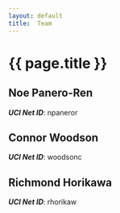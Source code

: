 ```yaml
---
layout: default
title:  Team
---
```


# {{ page.title }}


## Noe Panero-Ren
***UCI Net ID***: npaneror

## Connor Woodson
***UCI Net ID***: woodsonc

## Richmond Horikawa
***UCI Net ID***: rhorikaw
